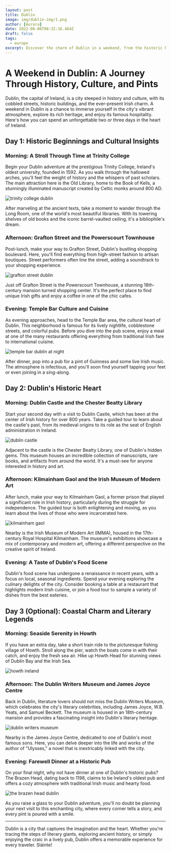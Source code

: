 ```yaml
---
layout: post
title: Dublin
image: img/dublin-img/1.png
author: [Aurora]
date: 2022-06-06T08:32:16.464Z
draft: false
tags:
  - europe
excerpt: Discover the charm of Dublin in a weekend, from the historic halls of Trinity College and the vibrant streets of Temple Bar to the haunting beauty of Kilmainham Gaol and the picturesque coastal village of Howth. Join us on a journey through the city's rich heritage, lively culture, and the warm hospitality of its pubs.
---
```


# A Weekend in Dublin: A Journey Through History, Culture, and Pints

Dublin, the capital of Ireland, is a city steeped in history and culture, with its cobbled streets, historic buildings, and the ever-present Irish charm. A weekend in Dublin is a chance to immerse yourself in the city's vibrant atmosphere, explore its rich heritage, and enjoy its famous hospitality. Here's how you can spend an unforgettable two or three days in the heart of Ireland.

## Day 1: Historic Beginnings and Cultural Insights

### Morning: A Stroll Through Time at Trinity College

Begin your Dublin adventure at the prestigious Trinity College, Ireland's oldest university, founded in 1592. As you walk through the hallowed arches, you'll feel the weight of history and the whispers of past scholars. The main attraction here is the Old Library, home to the Book of Kells, a stunningly illuminated manuscript created by Celtic monks around 800 AD.

![ trinity college dublin](img/dublin-img/1.png)

After marveling at the ancient texts, take a moment to wander through the Long Room, one of the world's most beautiful libraries. With its towering shelves of old books and the iconic barrel-vaulted ceiling, it's a bibliophile's dream.

### Afternoon: Grafton Street and the Powerscourt Townhouse

Post-lunch, make your way to Grafton Street, Dublin's bustling shopping boulevard. Here, you'll find everything from high-street fashion to artisan boutiques. Street performers often line the street, adding a soundtrack to your shopping experience.

![ grafton street dublin](img/dublin-img/2.png)

Just off Grafton Street is the Powerscourt Townhouse, a stunning 18th-century mansion turned shopping center. It's the perfect place to find unique Irish gifts and enjoy a coffee in one of the chic cafes.

### Evening: Temple Bar Culture and Cuisine

As evening approaches, head to the Temple Bar area, the cultural heart of Dublin. This neighborhood is famous for its lively nightlife, cobblestone streets, and colorful pubs. Before you dive into the pub scene, enjoy a meal at one of the many restaurants offering everything from traditional Irish fare to international cuisine.

![ temple bar dublin at night](img/dublin-img/3.png)

After dinner, pop into a pub for a pint of Guinness and some live Irish music. The atmosphere is infectious, and you'll soon find yourself tapping your feet or even joining in a sing-along.

## Day 2: Dublin's Historic Heart

### Morning: Dublin Castle and the Chester Beatty Library

Start your second day with a visit to Dublin Castle, which has been at the center of Irish history for over 800 years. Take a guided tour to learn about the castle's past, from its medieval origins to its role as the seat of English administration in Ireland.

![ dublin castle](img/dublin-img/4.png)

Adjacent to the castle is the Chester Beatty Library, one of Dublin's hidden gems. This museum houses an incredible collection of manuscripts, rare books, and artifacts from around the world. It's a must-see for anyone interested in history and art.

### Afternoon: Kilmainham Gaol and the Irish Museum of Modern Art

After lunch, make your way to Kilmainham Gaol, a former prison that played a significant role in Irish history, particularly during the struggle for independence. The guided tour is both enlightening and moving, as you learn about the lives of those who were incarcerated here.

![ kilmainham gaol](img/dublin-img/5.png)

Nearby is the Irish Museum of Modern Art (IMMA), housed in the 17th-century Royal Hospital Kilmainham. The museum's exhibitions showcase a mix of contemporary and modern art, offering a different perspective on the creative spirit of Ireland.

### Evening: A Taste of Dublin's Food Scene

Dublin's food scene has undergone a renaissance in recent years, with a focus on local, seasonal ingredients. Spend your evening exploring the culinary delights of the city. Consider booking a table at a restaurant that highlights modern Irish cuisine, or join a food tour to sample a variety of dishes from the best eateries.

## Day 3 (Optional): Coastal Charm and Literary Legends

### Morning: Seaside Serenity in Howth

If you have an extra day, take a short train ride to the picturesque fishing village of Howth. Stroll along the pier, watch the boats come in with their catch, and enjoy the fresh sea air. Hike up Howth Head for stunning views of Dublin Bay and the Irish Sea.

![ howth ireland](img/dublin-img/6.png)

### Afternoon: The Dublin Writers Museum and James Joyce Centre

Back in Dublin, literature lovers should not miss the Dublin Writers Museum, which celebrates the city's literary celebrities, including James Joyce, W.B. Yeats, and Samuel Beckett. The museum is housed in an 18th-century mansion and provides a fascinating insight into Dublin's literary heritage.

![ dublin writers museum](img/dublin-img/7.png)

Nearby is the James Joyce Centre, dedicated to one of Dublin's most famous sons. Here, you can delve deeper into the life and works of the author of "Ulysses," a novel that is inextricably linked with the city.

### Evening: Farewell Dinner at a Historic Pub

On your final night, why not have dinner at one of Dublin's historic pubs? The Brazen Head, dating back to 1198, claims to be Ireland's oldest pub and offers a cozy atmosphere with traditional Irish music and hearty food.

![ the brazen head dublin](img/dublin-img/8.png)

As you raise a glass to your Dublin adventure, you'll no doubt be planning your next visit to this enchanting city, where every corner tells a story, and every pint is poured with a smile.

---

Dublin is a city that captures the imagination and the heart. Whether you're tracing the steps of literary giants, exploring ancient history, or simply enjoying the craic in a lively pub, Dublin offers a memorable experience for every traveler. Sláinte!
